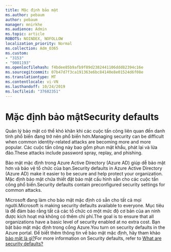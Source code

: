 ```yaml
---
title: Mặc định bảo mật
ms.author: pebaum
author: pebaum
manager: mnirkhe
ms.audience: Admin
ms.topic: article
ROBOTS: NOINDEX, NOFOLLOW
localization_priority: Normal
ms.collection: Adm_O365
ms.custom:
- "3153"
- "9001193"
ms.openlocfilehash: f4bdee85b9afb9f89d2382441106ddd82394c16e
ms.sourcegitcommit: 07b47d7f3ca191363e6bc84140e8e01524d6f08e
ms.translationtype: MT
ms.contentlocale: vi-VN
ms.lasthandoff: 10/24/2019
ms.locfileid: "37682351"
---
```

# <a name="security-defaults"></a><span data-ttu-id="ba31e-102">Mặc định bảo mật</span><span class="sxs-lookup"><span data-stu-id="ba31e-102">Security defaults</span></span>

<span data-ttu-id="ba31e-103">Quản lý bảo mật có thể khó khăn khi các cuộc tấn công liên quan đến danh tính phổ biến đang trở nên phổ biến hơn.</span><span class="sxs-lookup"><span data-stu-id="ba31e-103">Managing security can be difficult when common identity-related attacks are becoming more and more popular.</span></span> <span data-ttu-id="ba31e-104">Các cuộc tấn công này bao gồm phun mật khẩu, phát lại và lừa đảo.</span><span class="sxs-lookup"><span data-stu-id="ba31e-104">These attacks include password spray, replay, and phishing.</span></span>

<span data-ttu-id="ba31e-105">Bảo mật mặc định trong Azure Active Directory (Azure AD) giúp dễ bảo mật hơn và bảo vệ tổ chức của bạn.</span><span class="sxs-lookup"><span data-stu-id="ba31e-105">Security defaults in Azure Active Directory (Azure AD) make it easier to be secure and help protect your organization.</span></span> <span data-ttu-id="ba31e-106">Mặc định bảo mật chứa thiết đặt bảo mật cấu hình sẵn cho các cuộc tấn công phổ biến.</span><span class="sxs-lookup"><span data-stu-id="ba31e-106">Security defaults contain preconfigured security settings for common attacks.</span></span>

<span data-ttu-id="ba31e-107">Microsoft đang làm cho bảo mật mặc định có sẵn cho tất cả mọi người.</span><span class="sxs-lookup"><span data-stu-id="ba31e-107">Microsoft is making security defaults available to everyone.</span></span> <span data-ttu-id="ba31e-108">Mục tiêu là để đảm bảo rằng tất cả các tổ chức có một mức độ cơ bản của an ninh được kích hoạt mà không có thêm chi phí.</span><span class="sxs-lookup"><span data-stu-id="ba31e-108">The goal is to ensure that all organizations have a basic level of security enabled at no extra cost.</span></span> <span data-ttu-id="ba31e-109">Bạn bật bảo mật mặc định trong cổng Azure.</span><span class="sxs-lookup"><span data-stu-id="ba31e-109">You turn on security defaults in the Azure portal.</span></span> <span data-ttu-id="ba31e-110">Để biết thêm thông tin về bảo mật mặc định, hãy tham khảo [bảo mật là gì?](https://docs.microsoft.com/azure/active-directory/conditional-access/concept-conditional-access-security-defaults)</span><span class="sxs-lookup"><span data-stu-id="ba31e-110">For more information on Security defaults, refer to [What are security defaults?](https://docs.microsoft.com/azure/active-directory/conditional-access/concept-conditional-access-security-defaults)</span></span>